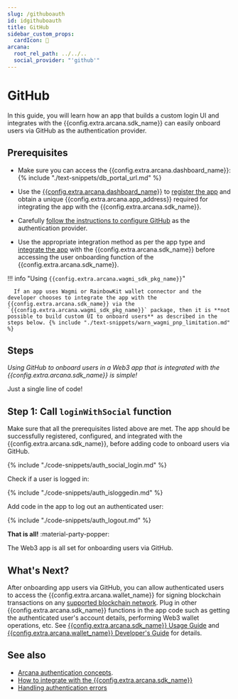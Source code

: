 ```yaml
---
slug: /githuboauth
id: idgithuboauth
title: GitHub
sidebar_custom_props:
  cardIcon: 🤝
arcana:
  root_rel_path: ../../..
  social_provider: "'github'"
---
```


# GitHub

In this guide, you will learn how an app that builds a custom login UI and integrates with the {{config.extra.arcana.sdk_name}} can easily onboard users via GitHub as the authentication provider.

## Prerequisites

* Make sure you can access the {{config.extra.arcana.dashboard_name}}: {% include "./text-snippets/db_portal_url.md" %}

* Use the [{{config.extra.arcana.dashboard_name}}]({{page.meta.arcana.root_rel_path}}/concepts/dashboard.md) to [register the app]({{page.meta.arcana.root_rel_path}}/howto/config_dapp.md) and obtain a unique {{config.extra.arcana.app_address}} required for integrating the app with the {{config.extra.arcana.sdk_name}}.

* Carefully [follow the instructions to configure GitHub]({{page.meta.arcana.root_rel_path}}/howto/config_social/github_oauth.md) as the authentication provider.
  
* Use the appropriate integration method as per the app type and [integrate the app]({{page.meta.arcana.root_rel_path}}/howto/integrate_auth/index.md) with the {{config.extra.arcana.sdk_name}} before accessing the user onboarding function of the {{config.extra.arcana.sdk_name}}.

!!! info "Using `{{config.extra.arcana.wagmi_sdk_pkg_name}}`"

      If an app uses Wagmi or RainbowKit wallet connector and the developer chooses to integrate the app with the {{config.extra.arcana.sdk_name}} via the `{{config.extra.arcana.wagmi_sdk_pkg_name}}` package, then it is **not possible to build custom UI to onboard users** as described in the steps below. {% include "./text-snippets/warn_wagmi_pnp_limitation.md" %}
    
## Steps

*Using GitHub to onboard users in a Web3 app that is integrated with the {{config.extra.arcana.sdk_name}} is simple!*

Just a single line of code!

## Step 1: Call `loginWithSocial` function

Make sure that all the prerequisites listed above are met. The app should be successfully registered, configured, and integrated with the {{config.extra.arcana.sdk_name}}, before adding code to onboard users via GitHub.

{% include "./code-snippets/auth_social_login.md" %}

Check if a user is logged in:

{% include "./code-snippets/auth_isloggedin.md" %}

Add code in the app to log out an authenticated user:

{% include "./code-snippets/auth_logout.md" %}

**That is all!**  :material-party-popper:

The Web3 app is all set for onboarding users via GitHub. 

## What's Next?

After onboarding app users via GitHub, you can allow authenticated users to access the {{config.extra.arcana.wallet_name}} for signing blockchain transactions on any [supported blockchain network]({{page.meta.arcana.root_rel_path}}/state_of_the_ntwk.md#supported-blockchains). Plug in other {{config.extra.arcana.sdk_name}} functions in the app code such as getting the authenticated user's account details, performing Web3 wallet operations, etc. See [{{config.extra.arcana.sdk_name}} Usage Guide]({{page.meta.arcana.root_rel_path}}/walletsdk/wallet_usage.md) and [{{config.extra.arcana.wallet_name}} Developer's Guide]({{page.meta.arcana.root_rel_path}}/howto/arcana_wallet/index.md) for details.

## See also

* [Arcana authentication concepts]({{page.meta.arcana.root_rel_path}}/concepts/authtype/arcanaauth.md).
* [How to integrate with the {{config.extra.arcana.sdk_name}}]({{page.meta.arcana.root_rel_path}}/howto/integrate_auth/index.md)
* [Handling authentication errors]({{page.meta.arcana.root_rel_path}}/walletsdk/wallet_err.md)
